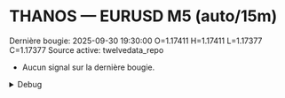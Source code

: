 # THANOS — EURUSD M5 (auto/15m)
Dernière bougie: 2025-09-30 19:30:00  O=1.17411  H=1.17411  L=1.17377  C=1.17377
Source active: twelvedata_repo

- Aucun signal sur la dernière bougie.

<details><summary>Debug</summary>

- TD_API_KEY manquant.

</details>